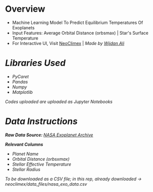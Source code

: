 # Overview
<ul>
  <li>Machine Learning Model To Predict Equilibrium Temperatures Of Exoplanets</li>
  <li>Input Features: Average Orbital Distance (orbsmax) | Star's Surface Temperature</li>
  <li>For Interactive UI, Visit <a href = "https://wijdanali7869.wixsite.com/neoclimex">NeoClimex</a> | <i>Made by <a href = "https://www.linkedin.com/in/wijdan-ali-374793288/">Wijdan Ali</a></li>
</ul>

# Libraries Used
<ul>
  <li>PyCaret</li>
  <li>Pandas</li>
  <li>Numpy</li>
  <li>Matplotlib</li>
</ul>
<i><p>Codes uploaded are uploaded as Jupyter Notebooks</p></i>

# Data Instructions 
<b>Raw Data Source: </b>
<a href="https://exoplanetarchive.ipac.caltech.edu/">NASA Exoplanet Archive</a>

<b>Relevant Columns</b>
<ul>
  <li>Planet Name</li>
  <li>Orbital Distance (orbsxmax)</li>
  <li>Stellar Effective Temperature</li>
  <li>Stellar Radius</li>
</ul>
<i><p>To be downloaded as a CSV file; in this rep, already downloaded -> neoclimex/data_files/nasa_exo_data.csv</p></i>

